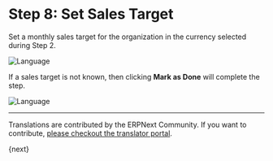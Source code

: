 <!-- add-breadcrumbs -->
# Step 8: Set Sales Target

Set a monthly sales target for the organization in the currency selected during Step 2.

<img alt="Language" class="screenshot" src="{{docs_base_url}}/assets/img/setup-wizard/step-8.png">

If a sales target is not known, then clicking **Mark as Done** will complete the step.

<img alt="Language" class="screenshot" src="{{docs_base_url}}/assets/img/setup-wizard/step-8a.png">

---

Translations are contributed by the ERPNext Community. If you want to contribute, [please checkout the translator portal](https://translate.erpnext.com).

{next}
